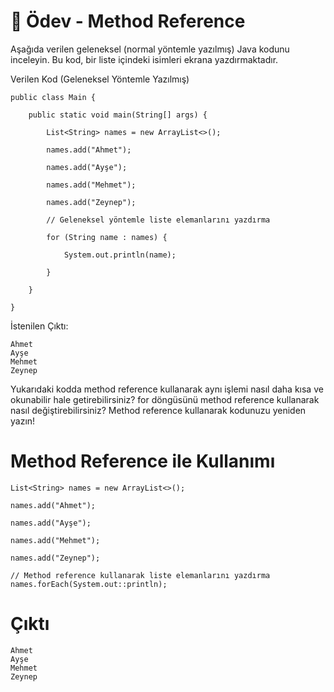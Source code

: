 # 📂 Ödev - Method Reference
Aşağıda verilen geleneksel (normal yöntemle yazılmış) Java kodunu inceleyin. Bu kod, bir liste içindeki isimleri ekrana yazdırmaktadır.

Verilen Kod (Geleneksel Yöntemle Yazılmış)

    public class Main {
    
        public static void main(String[] args) {
        
            List<String> names = new ArrayList<>();
            
            names.add("Ahmet");
            
            names.add("Ayşe");
            
            names.add("Mehmet");
            
            names.add("Zeynep");
            
            // Geleneksel yöntemle liste elemanlarını yazdırma
            
            for (String name : names) {
            
                System.out.println(name);
            
            }
        
        }
    
    }

İstenilen Çıktı:

    Ahmet
    Ayşe
    Mehmet
    Zeynep

Yukarıdaki kodda method reference kullanarak aynı işlemi nasıl daha kısa ve okunabilir hale getirebilirsiniz?
for döngüsünü method reference kullanarak nasıl değiştirebilirsiniz?
Method reference kullanarak kodunuzu yeniden yazın!

# Method Reference ile Kullanımı

    List<String> names = new ArrayList<>();

    names.add("Ahmet");
    
    names.add("Ayşe");
    
    names.add("Mehmet");
    
    names.add("Zeynep");
    
    // Method reference kullanarak liste elemanlarını yazdırma
    names.forEach(System.out::println);

# Çıktı

    Ahmet
    Ayşe
    Mehmet
    Zeynep